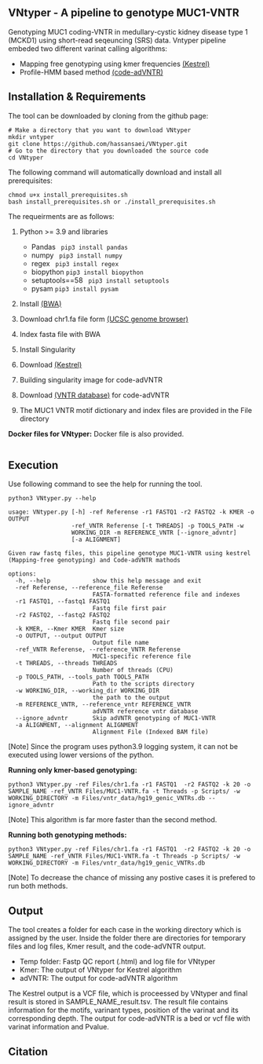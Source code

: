 ## VNtyper - A pipeline to genotype MUC1-VNTR 
Genotyping MUC1 coding-VNTR in medullary-cystic kidney disease type 1  (MCKD1) using short-read seqeuncing (SRS) data. Vntyper pipeline embeded two different varinat calling algorithms:
- Mapping free genotyping using kmer frequencies [(Kestrel)](https://github.com/paudano/kestrel)
- Profile-HMM based method [(code-adVNTR)](https://github.com/mehrdadbakhtiari/adVNTR/tree/enhanced_hmm)

## Installation & Requirements
The tool can be downloaded by cloning from the github page:

```bashscript
# Make a directory that you want to download VNtyper
mkdir vntyper
git clone https://github.com/hassansaei/VNtyper.git
# Go to the directory that you downloaded the source code
cd VNtyper
```
The following command will automatically download and install all prerequisites:
```bashscrip
chmod u+x install_prerequisites.sh
bash install_prerequisites.sh or ./install_prerequisites.sh
```
The requeirments are as follows:
1. Python >= 3.9 and libraries
    - Pandas ``` pip3 install pandas```
    - numpy ``` pip3 install numpy```
    - regex ``` pip3 install regex```
    - biopython ``` pip3 install biopython ```
    - setuptools==58 ``` pip3 install setuptools```
    - pysam ``` pip3 install pysam ```

3. Install [(BWA)](https://bio-bwa.sourceforge.net/)
4. Download chr1.fa file form [(UCSC genome browser)](https://hgdownload.soe.ucsc.edu/goldenPath/hg19/chromosomes/chr1.fa.gz)
5. Index fasta file with BWA
6. Install Singularity
7. Download [(Kestrel)](https://github.com/paudano/kestrel)
8. Building singularity image for code-adVNTR
9. Download [(VNTR database)](https://cseweb.ucsd.edu/~mbakhtia/adVNTR/vntr_data_genic_loci.zip) for code-adVNTR
10. The MUC1 VNTR motif dictionary and index files are provided in the File directory

__Docker files for VNtyper:__
Docker file is also provided. 

```bashscript
```

## Execution
Use following command to see the help for running the tool.
```bashscript
python3 VNtyper.py --help 

usage: VNtyper.py [-h] -ref Referense -r1 FASTQ1 -r2 FASTQ2 -k KMER -o OUTPUT
                  -ref_VNTR Referense [-t THREADS] -p TOOLS_PATH -w
                  WORKING_DIR -m REFERENCE_VNTR [--ignore_advntr]
                  [-a ALIGNMENT]

Given raw fastq files, this pipeline genotype MUC1-VNTR using kestrel
(Mapping-free genotyping) and Code-adVNTR mathods

options:
  -h, --help            show this help message and exit
  -ref Referense, --reference_file Referense
                        FASTA-formatted reference file and indexes
  -r1 FASTQ1, --fastq1 FASTQ1
                        Fastq file first pair
  -r2 FASTQ2, --fastq2 FASTQ2
                        Fastq file second pair
  -k KMER, --Kmer KMER  Kmer size
  -o OUTPUT, --output OUTPUT
                        Output file name
  -ref_VNTR Referense, --reference_VNTR Referense
                        MUC1-specific reference file
  -t THREADS, --threads THREADS
                        Number of threads (CPU)
  -p TOOLS_PATH, --tools_path TOOLS_PATH
                        Path to the scripts directory
  -w WORKING_DIR, --working_dir WORKING_DIR
                        the path to the output
  -m REFERENCE_VNTR, --reference_vntr REFERENCE_VNTR
                        adVNTR reference vntr database
  --ignore_advntr       Skip adVNTR genotyping of MUC1-VNTR
  -a ALIGNMENT, --alignment ALIGNMENT
                        Alignment File (Indexed BAM file)

```
[Note] Since the program uses python3.9 logging system, it can not be executed using lower versions of the python.

__Running only kmer-based genotyping:__
```bashscript
python3 VNtyper.py -ref Files/chr1.fa -r1 FASTQ1  -r2 FASTQ2 -k 20 -o SAMPLE_NAME -ref_VNTR Files/MUC1-VNTR.fa -t Threads -p Scripts/ -w WORKING_DIRECTORY -m Files/vntr_data/hg19_genic_VNTRs.db --ignore_advntr
```
[Note] This algorithm is far more faster than the second method. 

__Running both genotyping methods:__
```bashscript
python3 VNtyper.py -ref Files/chr1.fa -r1 FASTQ1  -r2 FASTQ2 -k 20 -o SAMPLE_NAME -ref_VNTR Files/MUC1-VNTR.fa -t Threads -p Scripts/ -w WORKING_DIRECTORY -m Files/vntr_data/hg19_genic_VNTRs.db
```
[Note] To decrease the chance of missing any postive cases it is prefered to run both methods.


## Output
The tool creates a folder for each case in the working directory which is assigned by the user. Inside the folder there are directories for temporary files and log files, Kmer result, and  the code-adVNTR output.
- Temp folder: Fastp QC report (.html) and log file for VNtyper
- Kmer: The output of VNtyper for Kestrel algorithm
- adVNTR: The output for code-adVNTR algorithm

The Kestrel output is a VCF file, which is proceessed by VNtyper and final result is stored in SAMPLE_NAME_result.tsv. The result file contains information for the motifs, varinant types, position of the varinat and its corresponding depth. The output for code-adVNTR is a bed or vcf file with varinat information and Pvalue. 

## Citation


